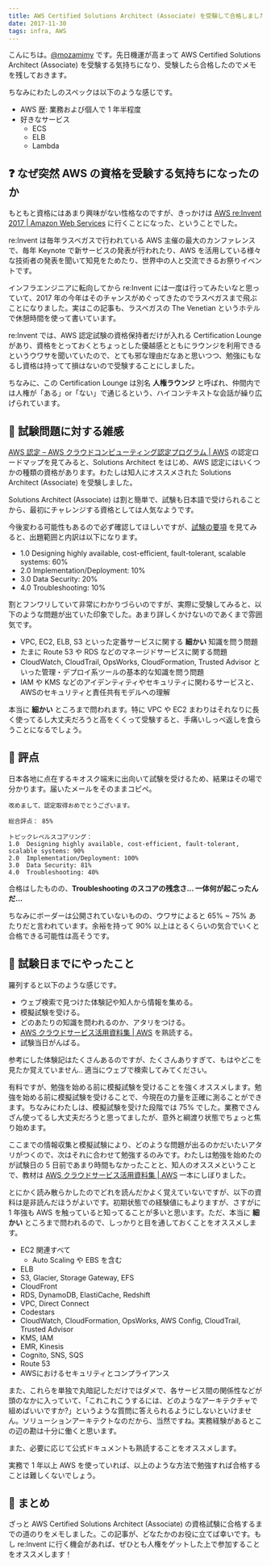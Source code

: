 ```yaml
---
title: AWS Certified Solutions Architect (Associate) を受験して合格しました
date: 2017-11-30
tags: infra, AWS
---
```


こんにちは。[@mozamimy](https://twitter.com/mozamimy) です。先日機運が高まって AWS Certified Solutions Architect (Associate) を受験する気持ちになり、受験したら合格したのでメモを残しておきます。

ちなみにわたしのスペックは以下のような感じです。

- AWS 歴: 業務および個人で 1 年半程度
- 好きなサービス
  - ECS
  - ELB
  - Lambda

## :question: なぜ突然 AWS の資格を受験する気持ちになったのか

もともと資格にはあまり興味がない性格なのですが、きっかけは [AWS re:Invent 2017 | Amazon Web Services](https://reinvent.awsevents.com/) に行くことになった、ということでした。

re:Invent は毎年ラスベガスで行われている AWS 主催の最大のカンファレンスで、毎年 Keynote で新サービスの発表が行われたり、AWS を活用している様々な技術者の発表を聞いて知見をためたり、世界中の人と交流できるお祭りイベントです。

インフラエンジニアに転向してから re:Invent には一度は行ってみたいなと思っていて、2017 年の今年はそのチャンスがめぐってきたのでラスベガスまで飛ぶことになりました。実はこの記事も、ラスベガスの The Venetian というホテルで休憩時間を使って書いています。

re:Invent では、AWS 認定試験の資格保持者だけが入れる Certification Lounge があり、資格をとっておくとちょっとした優越感とともにラウンジを利用できるというウワサを聞いていたので、とても邪な理由だなあと思いつつ、勉強にもなるし資格は持ってて損はないので受験することにしました。

ちなみに、この Certification Lounge は別名 **人権ラウンジ** と呼ばれ、仲間内では人権が「ある」or「ない」で通じるという、ハイコンテキストな会話が繰り広げられています。

## :page_with_curl: 試験問題に対する雑感

[AWS 認定 – AWS クラウドコンピューティング認定プログラム | AWS](https://aws.amazon.com/jp/certification/) の認定ロードマップを見てみると、Solutions Architect をはじめ、AWS 認定にはいくつかの種類の資格があります。わたしは知人にオススメされた Solutions Architect (Associate) を受験しました。

Solutions Architect (Associate) は割と簡単で、試験も日本語で受けられることから、最初にチャレンジする資格としては人気なようです。

今後変わる可能性もあるので必ず確認してほしいですが、[試験の要項](https://d1.awsstatic.com/training-and-certification/docs-sa-assoc/AWS_certified_solutions_architect_associate_blueprint.pdf) を見てみると、出題範囲と内訳は以下になります。

- 1.0 Designing highly available, cost-efficient, fault-tolerant, scalable systems: 60%
- 2.0 Implementation/Deployment: 10%
- 3.0 Data Security: 20%
- 4.0 Troubleshooting: 10%

割とフンワリしていて非常にわかりづらいのですが、実際に受験してみると、以下のような問題が出ていた印象でした。あまり詳しくかけないのであくまで雰囲気です。

- VPC, EC2, ELB, S3 といった定番サービスに関する **細かい** 知識を問う問題
- たまに Route 53 や RDS などのマネージドサービスに関する問題
- CloudWatch, CloudTrail, OpsWorks, CloudFormation, Trusted Advisor といった管理・デプロイ系ツールの基本的な知識を問う問題
- IAM や KMS などのアイデンティティやセキュリティに関わるサービスと、AWSのセキュリティと責任共有モデルへの理解

本当に **細かい** ところまで問われます。特に VPC や EC2 まわりはそれなりに長く使ってるし大丈夫だろうと高をくくって受験すると、手痛いしっぺ返しを食らうことになるでしょう。

## :100: 評点

日本各地に点在するキオスク端末に出向いて試験を受けるため、結果はその場で分かります。届いたメールをそのままコピペ。

```
改めまして、認定取得おめでとうございます。

総合評点： 85%

トピックレベルスコアリング：
1.0  Designing highly available, cost-efficient, fault-tolerant, scalable systems: 90%
2.0  Implementation/Deployment: 100%
3.0  Data Security: 81%
4.0  Troubleshooting: 40%
```

合格はしたものの、**Troubleshooting のスコアの残念さ... 一体何が起こったんだ...**

ちなみにボーダーは公開されていないものの、ウワサによると 65% ~ 75% あたりだと言われています。余裕を持って 90% 以上はとるくらいの気合でいくと合格できる可能性は高そうです。

## :memo: 試験日までにやったこと

羅列すると以下のような感じです。

- ウェブ検索で見つけた体験記や知人から情報を集める。
- 模擬試験を受ける。
- どのあたりの知識を問われるのか、アタリをつける。
- [AWS クラウドサービス活用資料集 | AWS](https://aws.amazon.com/jp/aws-jp-introduction/) を熟読する。
- 試験当日がんばる。

参考にした体験記はたくさんあるのですが、たくさんありすぎて、もはやどこを見たか覚えていません.. 適当にウェブで検索してみてください。

有料ですが、勉強を始める前に模擬試験を受けることを強くオススメします。勉強を始める前に模擬試験を受けることで、今現在の力量を正確に測ることができます。ちなみにわたしは、模擬試験を受けた段階では 75% でした。業務でさんざん使ってるし大丈夫だろうと思ってましたが、意外と綱渡り状態でちょっと焦り始めます。

ここまでの情報収集と模擬試験により、どのような問題が出るのかだいたいアタリがつくので、次はそれに合わせて勉強するのみです。わたしは勉強を始めたのが試験日の 5 日前であまり時間もなかったことと、知人のオススメということで、教材は [AWS クラウドサービス活用資料集 | AWS](https://aws.amazon.com/jp/aws-jp-introduction/) 一本にしぼりました。

とにかく読み散らかしたのでどれを読んだかよく覚えていないですが、以下の資料は是非読んだほうがよいです。初期状態での経験値にもよりますが、さすがに 1 年強も AWS を触っていると知ってることが多いと思います。ただ、本当に **細かい** ところまで問われるので、しっかりと目を通しておくことをオススメします。

- EC2 関連すべて
  - Auto Scaling や EBS を含む
- ELB
- S3, Glacier, Storage Gateway, EFS
- CloudFront
- RDS, DynamoDB, ElastiCache, Redshift
- VPC, Direct Connect
- Codestars
- CloudWatch, CloudFormation, OpsWorks, AWS Config, CloudTrail, Trusted Advisor
- KMS, IAM
- EMR, Kinesis
- Cognito, SNS, SQS
- Route 53
- AWSにおけるセキュリティとコンプライアンス

また、これらを単独で丸暗記しただけではダメで、各サービス間の関係性などが頭のなかに入っていて、「これこれこうするには、どのようなアーキテクチャで組めばいいですか?」というような質問に答えられるようにしないといけません。ソリューションアーキテクトなのだから、当然ですね。実務経験があるとこの辺の勘は十分に働くと思います。

また、必要に応じて公式ドキュメントも熟読することをオススメします。

実務で 1 年以上 AWS を使っていれば、以上のような方法で勉強すれば合格することは難しくないでしょう。

## :thought_balloon: まとめ

ざっと AWS Certified Solutions Architect (Associate) の資格試験に合格するまでの道のりをメモしました。この記事が、どなたかのお役に立てば幸いです。もし re:Invent に行く機会があれば、ぜひとも人権をゲットした上で参加することをオススメします！
